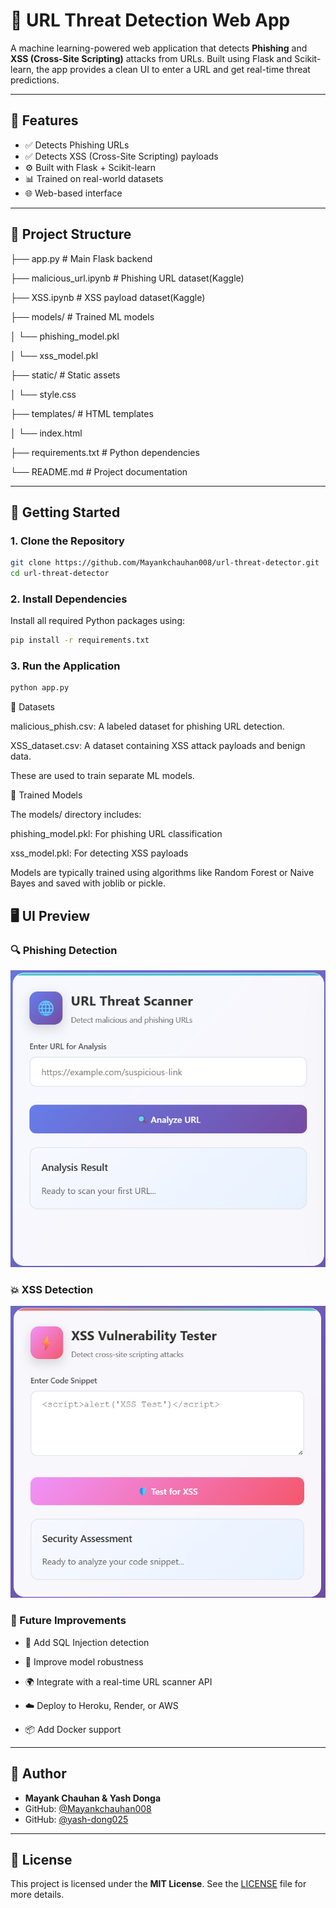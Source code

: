 # 🔐 URL Threat Detection Web App

A machine learning-powered web application that detects **Phishing** and **XSS (Cross-Site Scripting)** attacks from URLs. Built using Flask and Scikit-learn, the app provides a clean UI to enter a URL and get real-time threat predictions.

---

## 📌 Features

- ✅ Detects Phishing URLs
- ✅ Detects XSS (Cross-Site Scripting) payloads
- ⚙️ Built with Flask + Scikit-learn
- 📊 Trained on real-world datasets
- 🌐 Web-based interface

---

## 📁 Project Structure

├── app.py # Main Flask backend

├── malicious_url.ipynb # Phishing URL dataset(Kaggle)

├── XSS.ipynb # XSS payload dataset(Kaggle)

├── models/ # Trained ML models

│ └── phishing_model.pkl

│ └── xss_model.pkl

├── static/ # Static assets

│ └── style.css

├── templates/ # HTML templates

│ └── index.html

├── requirements.txt # Python dependencies

└── README.md # Project documentation


---

## 🚀 Getting Started

### 1. Clone the Repository

```bash
git clone https://github.com/Mayankchauhan008/url-threat-detector.git
cd url-threat-detector
```
### 2. Install Dependencies

Install all required Python packages using:
```bash
pip install -r requirements.txt
```
### 3. Run the Application
```bash
python app.py
```

🧠 Datasets

malicious_phish.csv: A labeled dataset for phishing URL detection.

XSS_dataset.csv: A dataset containing XSS attack payloads and benign data.

These are used to train separate ML models.

💾 Trained Models

The models/ directory includes:

phishing_model.pkl: For phishing URL classification

xss_model.pkl: For detecting XSS payloads

Models are typically trained using algorithms like Random Forest or Naive Bayes and saved with joblib or pickle.

## 🖥️ UI Preview

### 🔍 Phishing Detection
![Phishing UI](static/images/phishing-ui.png)

### 💥 XSS Detection
![XSS UI](static/images/xss-ui.png)


### 🔧 Future Improvements

- 🚫 Add SQL Injection detection

- 🔐 Improve model robustness

- 🌍 Integrate with a real-time URL scanner API

- ☁️ Deploy to Heroku, Render, or AWS

- 📦 Add Docker support

---

## 👤 Author

- **Mayank Chauhan & Yash Donga**
- GitHub: [@Mayankchauhan008](https://github.com/Mayankchauhan008)
- GitHub: [@yash-dong025](https://github.com/yash-dong025)


---

## 📝 License

This project is licensed under the **MIT License**.
See the [LICENSE](LICENSE) file for more details.

